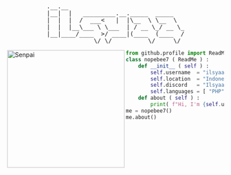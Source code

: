 <pre align="center">
.__.__                                
|__|  |   _________.__._____  _____   
|  |  |  /  ___<   |  |\__  \ \__  \  
|  |  |__\___ \ \___  | / __ \_/ __ \_
|__|____/____  >/ ____|(____  (____  /
             \/ \/          \/     \/ 
</pre> 

<img align="left" src="https://i.ibb.co/qyjddHz/photoshop-export-2021.jpg" alt="Senpai" width="273" />  

```python
from github.profile import ReadMe
class nopebee7 ( ReadMe ) :
    def __init__ ( self ) :
        self.username  = "ilsyaa"
        self.location  = "Indonesia"
        self.discord   = "Ilsyaa#0557"
        self.languages = [ "PHP", "Kotlin", "Javascript", "C#", "Java" ]
    def about ( self ) :
        print( f"Hi, I'm {self.username}. Contact me at {self.discord}" )
me = nopebee7()
me.about()
```
